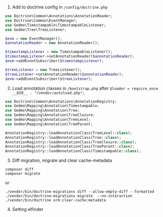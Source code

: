 1. Add to doctrine config in `/config/doctrine.php`
```php
use Doctrine\Common\Annotations\AnnotationReader;
use Doctrine\Common\EventManager;
use Gedmo\Timestampable\TimestampableListener;
use Gedmo\Tree\TreeListener;

$evm = new EventManager();
$annotationReader = new AnnotationReader();

$timestampListener = new TimestampableListener();
$timestampListener->setAnnotationReader($annotationReader);
$evm->addEventSubscriber($timestampListener);

$treeListener = new TreeListener();
$treeListener->setAnnotationReader($annotationReader);
$evm->addEventSubscriber($treeListener);
```

2. Load annotation classes in `/bootstrap.php` after `$loader = require_once __DIR__ . "/vendor/autoload.php";`
```php
use Doctrine\Common\Annotations\AnnotationRegistry;
use Gedmo\Mapping\Annotation\Timestampable;
use Gedmo\Mapping\Annotation\Tree;
use Gedmo\Mapping\Annotation\TreeClosure;
use Gedmo\Mapping\Annotation\TreeLevel;
use Gedmo\Mapping\Annotation\TreeParent;

AnnotationRegistry::loadAnnotationClass(TreeLevel::class);
AnnotationRegistry::loadAnnotationClass(Tree::class);
AnnotationRegistry::loadAnnotationClass(TreeClosure::class);
AnnotationRegistry::loadAnnotationClass(TreeParent::class);
AnnotationRegistry::loadAnnotationClass(Timestampable::class);
```
3. Diff migration, migrate and clear cache-metadata
```
composer diff
composer migrate
```
or
```
./vendor/bin/doctrine-migrations diff --allow-empty-diff --formatted
./vendor/bin/doctrine-migrations migrate  --no-interaction
./vendor/bin/doctrine orm:clear-cache:metadata
```
4. Setting elfinder 
